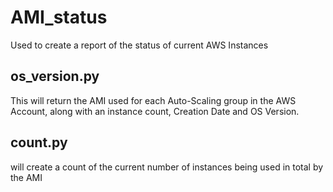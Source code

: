 # AMI_status
Used to create a report of the status of current AWS Instances

## os_version.py
This will return the AMI used for each Auto-Scaling group in the AWS Account, along with an instance count, Creation Date and OS Version. 

## count.py
will create a count of the current number of instances being used in total by the AMI

